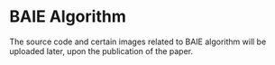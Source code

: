 # BAIE Algorithm


The source code and certain images related to BAIE algorithm will be uploaded later, upon the publication of the paper.
